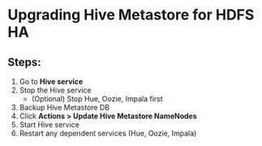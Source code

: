 # Upgrading Hive Metastore for HDFS HA

## Steps:
1. Go to **Hive service**
2. Stop the Hive service
   - (Optional) Stop Hue, Oozie, Impala first
3. Backup Hive Metastore DB
4. Click **Actions > Update Hive Metastore NameNodes**
5. Start Hive service
6. Restart any dependent services (Hue, Oozie, Impala)

